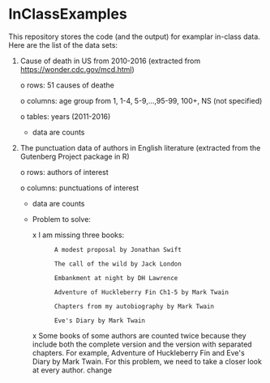 # InClassExamples
This repository stores the code (and the output) for examplar in-class data. Here are the list of the data sets:
1. Cause of death in US from 2010-2016 (extracted from https://wonder.cdc.gov/mcd.html)
    
    o rows: 51 causes of deathe
    
    o columns: age group from 1, 1-4, 5-9,...,95-99, 100+, NS (not specified)
    
    o tables: years (2011-2016)
   
   - data are counts

2. The punctuation data of authors in English literature (extracted from the Gutenberg Project package in R)
    
    o rows: authors of interest
    
    o columns: punctuations of interest
   
   - data are counts
   
   - Problem to solve: 
       
       x I am missing three books:
               
               A modest proposal by Jonathan Swift
               
               The call of the wild by Jack London
               
               Embankment at night by DH Lawrence
               
               Adventure of Huckleberry Fin Ch1-5 by Mark Twain
               
               Chapters from my autobiography by Mark Twain
               
               Eve's Diary by Mark Twain
       
       x Some books of some authors are counted twice because they include both the complete version and the version with separated       chapters. For example, Adventure of Huckleberry Fin and Eve's Diary by Mark Twain. For this problem, we need to take a closer look at every author.
       change
